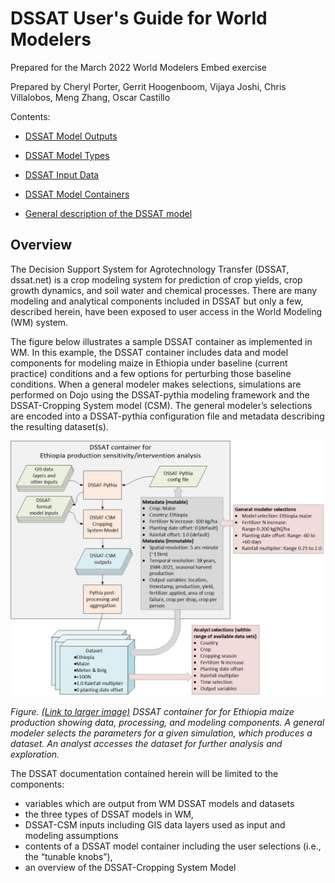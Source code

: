 # DSSAT User's Guide for World Modelers
Prepared for the March 2022 World Modelers Embed exercise

Prepared by Cheryl Porter, Gerrit Hoogenboom, Vijaya Joshi, Chris Villalobos, Meng Zhang, Oscar Castillo

Contents: 
- [DSSAT Model Outputs](Model_outputs.md)

- [DSSAT Model Types](Model_types.md)

- [DSSAT Input Data](Input_data.md)

- [DSSAT Model Containers](DSSAT_model_containers.md)

- [General description of the DSSAT model](DSSAT-CSM.md)


## Overview

The Decision Support System for Agrotechnology Transfer (DSSAT, dssat.net) is a crop modeling system for prediction of crop yields, crop growth dynamics, and soil water and chemical processes. There are many modeling and analytical components included in DSSAT but only a few, described herein, have been exposed to user access in the World Modeling (WM) system.

The figure below illustrates a sample DSSAT container as implemented in WM. In this example, the DSSAT container includes data and model components for modeling maize in Ethiopia under baseline (current practice) conditions and a few options for perturbing those baseline conditions. When a general modeler makes selections, simulations are performed on Dojo using the DSSAT-pythia modeling framework and the DSSAT-Cropping System model (CSM). The general modeler’s selections are encoded into a DSSAT-pythia configuration file and metadata describing the resulting dataset(s).  

![image](https://raw.githubusercontent.com/DSSAT/dssat-pythia-wm/master/docs/images/Pythia_container_v4_small.jpg)



*Figure. [(Link to larger image)](DSSAT_container_figure.md) DSSAT container for for Ethiopia maize production showing data, processing, and modeling components. A general modeler selects the parameters for a given simulation, which produces a dataset. An analyst accesses the dataset for further analysis and exploration.*


The DSSAT documentation contained herein will be limited to the components:
- variables which are output from WM DSSAT models and datasets
- the three types of DSSAT models in WM,
-	DSSAT-CSM inputs including GIS data layers used as input and modeling assumptions
-	contents of a DSSAT model container including the user selections (i.e., the “tunable knobs”),
-	an overview of the DSSAT-Cropping System Model

